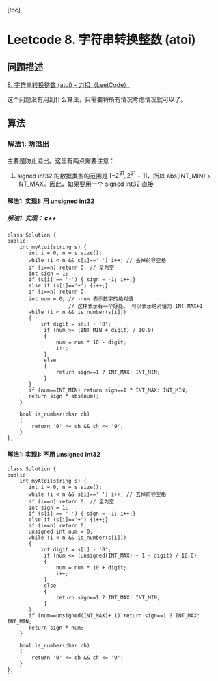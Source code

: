 [toc]

# Leetcode 8. 字符串转换整数 (atoi)

## 问题描述

[8. 字符串转换整数 (atoi) - 力扣（LeetCode）](https://leetcode-cn.com/problems/string-to-integer-atoi/submissions/)

这个问题没有用到什么算法，只需要将所有情况考虑情况就可以了。

## 算法


### 解法1: 防溢出

主要是防止溢出。这里有两点需要注意：
1. signed int32 的数据类型的范围是 $[-2^{31}, 2^{31}-1]$，所以  abs(INT_MIN) > INT_MAX。因此，如果要用一个 signed int32 直接

#### 解法1: 实现1: 用 unsigned int32


##### 解法1: 实现： c++

```
class Solution {
public:
    int myAtoi(string s) {
       int i = 0, n = s.size();
       while (i < n && s[i]==' ') i++; // 去掉前导空格
       if (i==n) return 0; // 全为空
       int sign = 1;
       if (s[i] == '-') { sign = -1; i++;}
       else if (s[i]=='+') {i++;}
       if (i==n) return 0; 
       int num = 0; // -num 表示数字的绝对值
                    // 这样表示有一个好处。 可以表示绝对值为 INT_MAX+1
       while (i < n && is_number(s[i]))
       {
           int digit = s[i] - '0';
            if (num >= (INT_MIN + digit) / 10.0)
            {
                num = num * 10 - digit;
                i++;
            }
            else
            {
                return sign==1 ? INT_MAX: INT_MIN;
            }
       }
       if (num==INT_MIN) return sign==1 ? INT_MAX: INT_MIN;
       return sign * abs(num);
    }

    bool is_number(char ch)
    {
        return '0' <= ch && ch <= '9';
    }
};
```

#### 解法1: 实现1: 不用 unsigned int32

```
class Solution {
public:
    int myAtoi(string s) {
       int i = 0, n = s.size();
       while (i < n && s[i]==' ') i++; // 去掉前导空格
       if (i==n) return 0; // 全为空
       int sign = 1;
       if (s[i] == '-') { sign = -1; i++;}
       else if (s[i]=='+') {i++;}
       if (i==n) return 0; 
       unsigned int num = 0; 
       while (i < n && is_number(s[i]))
       {
           int digit = s[i] - '0';
            if (num <= (unsigned(INT_MAX) + 1 - digit) / 10.0)
            {
                num = num * 10 + digit;
                i++;
            }
            else
            {
                return sign==1 ? INT_MAX: INT_MIN;
            }
       }
       if (num==unsigned(INT_MAX)+ 1) return sign==1 ? INT_MAX: INT_MIN;
       return sign * num;
    }

    bool is_number(char ch)
    {
        return '0' <= ch && ch <= '9';
    }
};
``